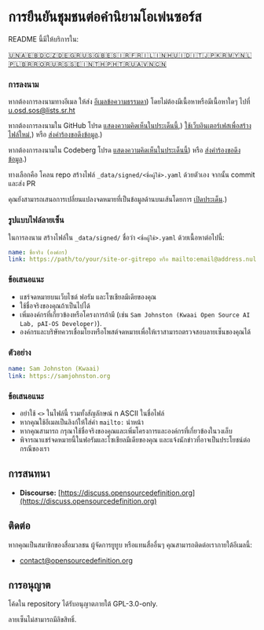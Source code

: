 # การยืนยันชุมชนต่อคำนิยามโอเพ่นซอร์ส

README นี้มีให้บริการใน:
<!-- TRANSLATIONS_START -->
[🇺🇳](README.md)[🇦🇪](README-ar-AE.md)[🇧🇩](README-bn-BD.md)[🇨🇿](README-cs-CZ.md)[🇩🇪](README-de-DE.md)[🇬🇷](README-el-GR.md)[🇺🇸](README-en-US.md)[🇬🇧](README-en-GB.md)[🇪🇸](README-es-ES.md)[🇮🇷](README-fa-IR.md)[🇫🇷](README-fr-FR.md)[🇮🇱](README-he-IL.md)[🇮🇳](README-hi-IN.md)[🇭🇺](README-hu-HU.md)[🇮🇩](README-id-ID.md)[🇮🇹](README-it-IT.md)[🇯🇵](README-ja-JP.md)[🇰🇷](README-ko-KR.md)[🇲🇾](README-ms-MY.md)[🇳🇱](README-nl-NL.md)[🇵🇱](README-pl-PL.md)[🇧🇷](README-pt-BR.md)[🇷🇴](README-ro-RO.md)[🇷🇺](README-ru-RU.md)[🇷🇸](README-sr-RS.md)[🇸🇪](README-sv-SE.md)[🇮🇳](README-ta-IN.md)[🇹🇭](README-th-TH.md)[🇵🇭](README-tl-PH.md)[🇹🇷](README-tr-TR.md)[🇺🇦](README-uk-UA.md)[🇻🇳](README-vi-VN.md)[🇨🇳](README-zh-CN.md)
<!-- TRANSLATIONS_END -->

### การลงนาม

หากต้องการลงนามทางอีเมล ให้ส่ง [อีเมลข้อความธรรมดา](https://useplaintext.email/)) โดยไม่ต้องมีเนื้อหาหรือมีเนื้อหาใดๆ ไปที่ [u.osd.sos@lists.sr.ht](mailto:u.osd.sos@lists.sr.ht)

หากต้องการลงนามใน GitHub โปรด [แสดงความคิดเห็นในประเด็นนี้](https://github.com/OpenSourceDefinition/sos/issues/1),) [ใช้เว็บอินเตอร์เฟสเพื่อสร้างไฟล์ใหม่](https://github.com/OpenSourceDefinition/sos/new/main/_data/signed),) หรือ [ส่งคำร้องขอดึงข้อมูล](https://github.com/OpenSourceDefinition/sos/pulls).)

หากต้องการลงนามใน Codeberg โปรด [แสดงความคิดเห็นในประเด็นนี้](https://codeberg.org/osd/sos/issues/1)) หรือ [ส่งคำร้องขอดึงข้อมูล](https://codeberg.org/osd/sos/pulls).)

ทางเลือกคือ โคลน repo สร้างไฟล์ `_data/signed/<ชื่อผู้ใช้>.yaml` ด้วยตัวเอง จากนั้น commit และส่ง PR

คุณยังสามารถเสนอการเปลี่ยนแปลงจดหมายที่เป็นข้อมูลด้านบนเส้นโดยการ [เปิดประเด็น](https://codeberg.org/osd/sos/issues).)

### รูปแบบไฟล์ลายเซ็น

ในการลงนาม สร้างไฟล์ใน `_data/signed/` ชื่อว่า `<ชื่อผู้ใช้>.yaml` ด้วยเนื้อหาต่อไปนี้:

```yaml
name: ชื่อจริง (องค์กร)
link: https://path/to/your/site-or-gitrepo หรือ mailto:email@address.nul
```

### ข้อเสนอแนะ
- แชร์จดหมายบนเว็บไซต์ ฟอรัม และโซเชียลมีเดียของคุณ
- ใช้ชื่อจริงของคุณถ้าเป็นไปได้
- เพิ่มองค์กรที่เกี่ยวข้องหรือโครงการถ้ามี (เช่น `Sam Johnston (Kwaai Open Source AI Lab, pAI-OS Developer)`).
- องค์กรและบริษัทควรเชื่อมโยงหรือโพสต์จดหมายเพื่อให้เราสามารถตรวจสอบลายเซ็นของคุณได้

### ตัวอย่าง

```yaml
name: Sam Johnston (Kwaai)
link: https://samjohnston.org
```

### ข้อเสนอแนะ

- อย่าใช้ `<>` ในไฟล์นี้ รวมทั้งสัญลักษณ์ n ASCII ในชื่อไฟล์
- หากคุณใช้อีเมลเป็นลิงก์ให้ใส่คำ `mailto:` นำหน้า
- หากคุณสามารถ กรุณาใช้ชื่อจริงของคุณและเพิ่มโครงการและองค์กรที่เกี่ยวข้องในวงเล็บ
- พิจารณาแชร์จดหมายนี้ในฟอรัมและโซเชียลมีเดียของคุณ และแจ้งนักข่าวที่อาจเป็นประโยชน์ต่อกรณีของเรา

## การสนทนา

- **Discourse:** [https://discuss.opensourcedefinition.org](https://discuss.opensourcedefinition.org)

## ติดต่อ
หากคุณเป็นสมาชิกของสื่อมวลชน ผู้จัดการยูทูบ หรือแทนสื่ออื่นๆ คุณสามารถติดต่อเราภายใต้อีเมลนี้:
- [contact@opensourcedefinition.org](mailto:contact@opensourcedefinition.org)

## การอนุญาต
โค้ดใน repository ได้รับอนุญาตภายใต้ GPL-3.0-only.

ลายเซ็นไม่สามารถมีลิขสิทธิ์.